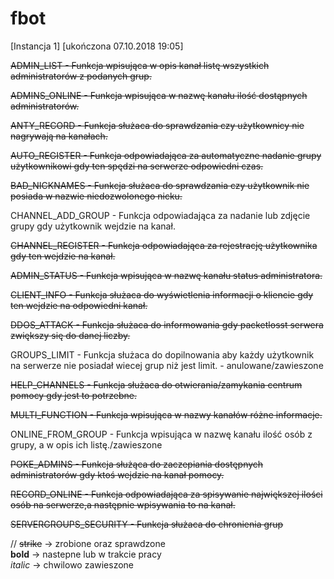 # fbot

[Instancja 1] [ukończona 07.10.2018 19:05]


~~ADMIN_LIST - Funkcja wpisująca w opis kanał listę wszystkich administratorów z podanych grup.~~

~~ADMINS_ONLINE - Funkcja wpisująca w nazwę kanału ilość dostąpnych administratorów.~~

~~ANTY_RECORD - Funkcja służaca do sprawdzania czy użytkownicy nie nagrywają na kanałach.~~    

~~AUTO_REGISTER - Funkcja odpowiadająca za automatyczne nadanie grupy użytkownikowi gdy ten spędzi na serwerze odpowiedni czas.~~  

~~BAD_NICKNAMES - Funkcja służaca do sprawdzania czy użytkownik nie posiada w nazwie niedozwolonego nicku.~~  

CHANNEL_ADD_GROUP - Funkcja odpowiadająca za nadanie lub zdjęcie grupy gdy użytkownik wejdzie na kanał.  

~~CHANNEL_REGISTER - Funkcja odpowiadająca za rejestrację użytkownika gdy ten wejdzie na kanał.~~  

~~ADMIN_STATUS - Funkcja wpisująca w nazwę kanału status administratora.~~  
 

~~CLIENT_INFO - Funkcja służaca do wyświetlenia informacji o kliencie gdy ten wejdzie na odpowiedni kanał.~~  
 
 
~~DDOS_ATTACK - Funkcja służaca do informowania gdy packetlosst serwera zwiększy się do danej liczby.~~  

GROUPS_LIMIT - Funkcja służaca do dopilnowania aby każdy użytkownik na serwerze nie posiadał wiecej grup niż jest limit. - anulowane/zawieszone   

~~HELP_CHANNELS - Funkcja służaca do otwierania/zamykania centrum pomocy gdy jest to potrzebne.~~  

~~MULTI_FUNCTION - Funkcja wpisująca w nazwy kanałów różne informacje.~~  

ONLINE_FROM_GROUP - Funkcja wpisująca w nazwę kanału ilość osób z grupy, a w opis ich listę./zawieszone  

~~POKE_ADMINS - Funkcja służąca do zaczepiania dostępnych administratorów gdy ktoś wejdzie na kanał pomocy.~~  

~~RECORD_ONLINE - Funkcja odpowiadająca za spisywanie największej ilości osób na serwerze,a następnie wpisywania to na kanał.~~  

~~SERVERGROUPS_SECURITY - Funkcja służaca do chronienia grup~~  





//
~~strike~~ -> zrobione oraz sprawdzone  
**bold** -> nastepne lub w trakcie pracy   
*italic* -> chwilowo zawieszone
